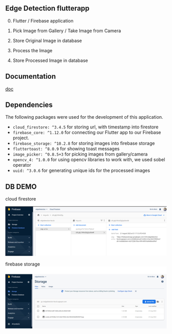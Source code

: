## Edge Detection flutterapp

0. Flutter / Firebase application

1. Pick Image from Gallery / Take Image from Camera
2. Store Original Image in database
3. Process the Image
4. Store Processed Image in database

## Documentation 
[doc](https://docs.google.com/document/d/e/2PACX-1vTVuOO8l_s6MKuflOv0uD2r3Vjrye9aZm6VAEMTtN8dwoYa5DUPlE204Ruh4xjls7nSdchVektV452N/pub)


## Dependencies

The following packages were used for the development of this application.

- `cloud_firestore: ^3.4.5` for storing url, with timestamp into firestore
- `firebase_core: ^1.12.0` for connecting our Flutter app to our Firebase project.
- `firebase_storage: ^10.2.8` for storing images into firebase storage
- `fluttertoast: ^8.0.9` for showing toast messages
- `image_picker: ^0.8.5+3` for picking images from gallery/camera
- `opencv_4: ^1.0.0` for using opencv libraries to work with, we used sobel operator
- `uuid: ^3.0.6` for generating unique ids for the processed images  

## DB DEMO

cloud firestore
![](db_demo/pl_cloud_firestore.png)

firebase storage
![](db_demo/pl_storage.png)

<!-- 
resources referenced:
1. https://www.educative.io/answers/how-to-upload-to-firebase-storage-with-flutter
2. https://stackoverflow.com/a/64764390/17037797 
3. check op images for different derivatives : https://www.tutorialspoint.com/opencv/opencv_sobel_operator.htm 
4. https://medium.com/google-developer-experts/firebase-storage-flutter-41713c6f3e02 -->
